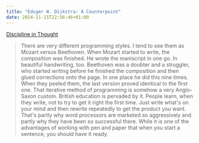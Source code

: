 ```yaml
---
title: "Edsger W. Dijkstra: A Counterpoint"
date: 2024-11-15T22:56:46+01:00
---
```


[Discipline in Thought](https://www.youtube.com/watch?v=P0w1MJHxStg)

> There are very different programming styles. I tend to see them as Mozart
> versus Beethoven. When Mozart started to write, the composition was finished.
> He wrote the maniscript in one go. In beautiful handwriting, too. Beethoven
> was a doubter and a struggler, who started writing before he finished the
> composition and then glued corrections onto the page. In one place he did this
> nine times. When they peeled them, the last version proved identical to the
> first one. That iterative method of programming is somehow a very Anglo-Saxon
> custom. British education is pervaded by it. People learn, when they write,
> not to try to get it right the first time. Just write what's on your mind and
> then rewrite repeatedly to get the product you want. That's partly why word
> processors are marketed so aggressively and partly why they have been so
> successful there. While it is one of the advantages of working with pen and
> paper that when  you start a sentence, you should have it ready.
